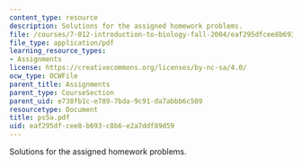 ```yaml
---
content_type: resource
description: Solutions for the assigned homework problems.
file: /courses/7-012-introduction-to-biology-fall-2004/eaf295dfcee8b693c8b6e2a7ddf89d59_ps5a.pdf
file_type: application/pdf
learning_resource_types:
- Assignments
license: https://creativecommons.org/licenses/by-nc-sa/4.0/
ocw_type: OCWFile
parent_title: Assignments
parent_type: CourseSection
parent_uid: e738fb1c-e789-7bda-9c91-da7abbb6c509
resourcetype: Document
title: ps5a.pdf
uid: eaf295df-cee8-b693-c8b6-e2a7ddf89d59
---
```

Solutions for the assigned homework problems.